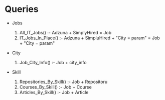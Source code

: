 
# Queries

- Jobs
  1. All_IT_Jobs() :- Adzuna + SimplyHired = Job
  2. IT_Jobs_In_Place() :- Adzuna + SimpluHired + "City = param" = Job + "City = param"


- City
  1. Job_City_Info() :- Job + city_info

- Skill
  1. Repositories_By_Skill() :- Job +  Repositoru
  2. Courses_By_Skill() :- Job + Course
  3. Articles_By_Skill() :-  Job + Article


